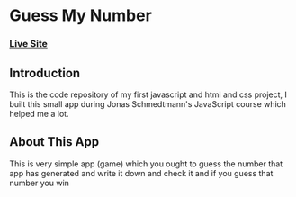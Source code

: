 # Guess My Number

### [Live Site](https://guessmynumber-shayan.netlify.app/)

## Introduction

This is the code repository of my first javascript and html and css project, I built this small app during Jonas Schmedtmann's JavaScript course which helped me a lot.

## About This App

This is very simple app (game) which you ought to guess the number that app has generated and write it down and check it and if you guess that number you win
